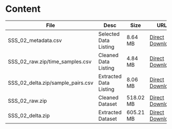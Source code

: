 
# Content

| File  | Desc | Size | URL |
| ------------- | ------------- |------------- |------------- |
| SSS_02_metadata.csv  | Selected Data Listing | 8.64 MB | [Direct Download](https://www.dropbox.com/s/zoef50qn5rcnsdf/SSS_02_metadata.csv?dl=1) |
| SSS_02_raw.zip/time_samples.csv  | Cleaned Data Listing | 4.84 MB | [Direct Download](https://www.dropbox.com/s/oo52lhxypfvdmdb/SSS_02_raw_time_samples.csv?dl=1) |
| SSS_02_delta.zip/sample_pairs.csv  | Extracted Data Listing | 8.06 MB | [Direct Download](https://www.dropbox.com/s/24rghn8jl352cer/SSS_02_delta_sample_pairs.csv?dl=1) |
| SSS_02_raw.zip  | Cleaned Dataset  | 518.02 MB | [Direct Download](https://www.dropbox.com/s/jhz8uytpkty38n7/SSS_02_raw.zip?dl=1) |
| SSS_02_delta.zip  | Extracted Dataset  | 605.21 MB | [Direct Download](https://www.dropbox.com/s/t0diyq5y8onun77/SSS_02_delta.zip?dl=1) |

